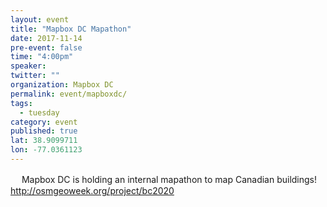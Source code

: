 ```yaml
---
layout: event 
title: "Mapbox DC Mapathon"
date: 2017-11-14
pre-event: false
time: "4:00pm"
speaker:
twitter: ""
organization: Mapbox DC
permalink: event/mapboxdc/
tags:
  - tuesday 
category: event
published: true
lat: 38.9099711
lon: -77.0361123
---
```

　
Mapbox DC is holding an internal mapathon to map Canadian buildings! http://osmgeoweek.org/project/bc2020
